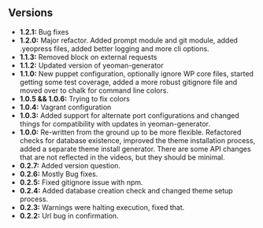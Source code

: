 ## Versions

- **1.2.1:** Bug fixes
- **1.2.0:** Major refactor.  Added prompt module and git module, added .yeopress files, added better logging and more cli options.
- **1.1.3:** Removed block on external requests
- **1.1.2:** Updated version of yeoman-generator
- **1.1.0:** New puppet configuration, optionally ignore WP core files, started getting some test coverage, added a more robust gitignore file and moved over to chalk for command line colors.
- **1.0.5 && 1.0.6:** Trying to fix colors
- **1.0.4:** Vagrant configuration
- **1.0.3:** Added support for alternate port configurations and changed things for compatibility with updates in yeoman-generator.
- **1.0.0:** Re-written from the ground up to be more flexible.  Refactored checks for database existence, improved the theme installation process, added a separate theme install generator.  There are some API changes that are not reflected in the videos, but they should be minimal.
- **0.2.7:** Added version question.
- **0.2.6:** Mostly Bug fixes.
- **0.2.5:** Fixed gitignore issue with npm.
- **0.2.4:** Added database creation check and changed theme setup process.
- **0.2.3:** Warnings were halting execution, fixed that.
- **0.2.2:** Url bug in confirmation.
